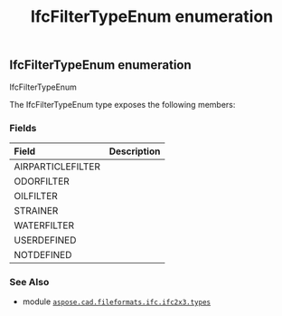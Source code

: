 ﻿---
title: IfcFilterTypeEnum enumeration
second_title: Aspose.CAD for Python via .NET API References
description: 
type: docs
weight: 2310
url: /python-net/aspose.cad.fileformats.ifc.ifc2x3.types/ifcfiltertypeenum/
is_root: false
---

## IfcFilterTypeEnum enumeration

IfcFilterTypeEnum



The IfcFilterTypeEnum type exposes the following members:

### Fields
| Field | Description |
| :- | :- |
| AIRPARTICLEFILTER |  |
| ODORFILTER |  |
| OILFILTER |  |
| STRAINER |  |
| WATERFILTER |  |
| USERDEFINED |  |
| NOTDEFINED |  |



### See Also
* module [`aspose.cad.fileformats.ifc.ifc2x3.types`](..)
